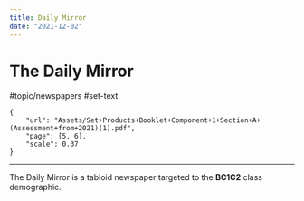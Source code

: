 ```yaml
---
title: Daily Mirror
date: "2021-12-02"
---
```

# The Daily Mirror
#topic/newspapers #set-text 

```pdf
{
	"url": "Assets/Set+Products+Booklet+Component+1+Section+A+(Assessment+from+2021)(1).pdf",
	"page": [5, 6],
	"scale": 0.37
}
```
***

The Daily Mirror is a tabloid newspaper targeted to the **BC1C2** class demographic.